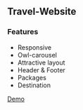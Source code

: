 ## Travel-Website

### Features
- Responsive
- Owl-carousel
- Attractive layout
- Header & Footer
- Packages 
- Destination

[Demo]()



 

